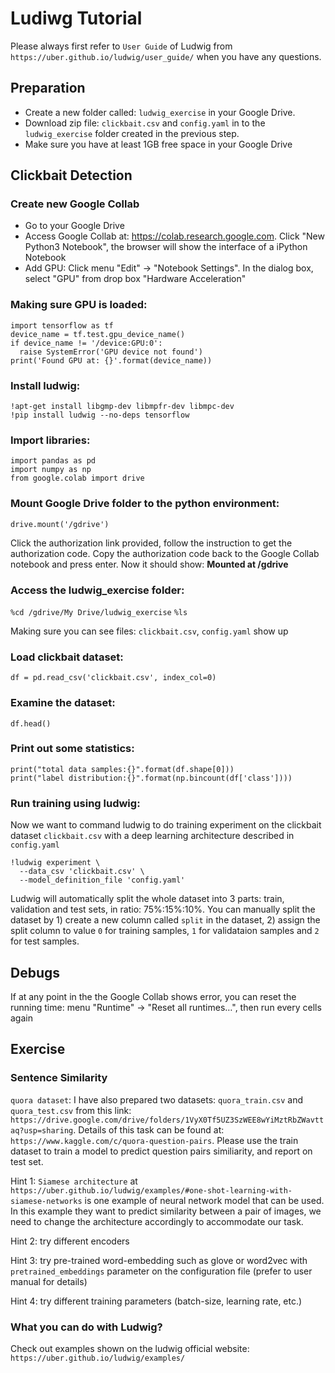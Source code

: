 # Ludiwg Tutorial
Please always first refer to ```User Guide``` of Ludwig from ```https://uber.github.io/ludwig/user_guide/``` when you have any questions.

## Preparation
  
- Create a new folder called: ```ludwig_exercise``` in your Google Drive.  
- Download zip file: ```clickbait.csv``` and ```config.yaml``` in to the ```ludwig_exercise``` folder created in the previous step.  
- Make sure you have at least 1GB free space in your Google Drive

## Clickbait Detection

### Create new Google Collab
- Go to your Google Drive
- Access Google Collab at: https://colab.research.google.com. Click "New Python3 Notebook", the browser will show the interface of a iPython Notebook
- Add GPU: Click menu "Edit" -> "Notebook Settings". In the dialog box, select "GPU" from drop box "Hardware Acceleration"

### Making sure GPU is loaded:

```
import tensorflow as tf
device_name = tf.test.gpu_device_name()
if device_name != '/device:GPU:0':
  raise SystemError('GPU device not found')
print('Found GPU at: {}'.format(device_name))
```

### Install ludwig: 

```!apt-get install libgmp-dev libmpfr-dev libmpc-dev```  
```!pip install ludwig --no-deps tensorflow```

### Import libraries:

```import pandas as pd```  
```import numpy as np```  
```from google.colab import drive```  
	
### Mount Google Drive folder to the python environment:
```drive.mount('/gdrive')```  

Click the authorization link provided, follow the instruction to get the authorization code. Copy the authorization code back to the Google Collab notebook and press enter. Now it should show: **Mounted at /gdrive**

	
### Access the ludwig_exercise folder:
```%cd /gdrive/My Drive/ludwig_exercise```
```%ls```  

Making sure you can see files: ```clickbait.csv```,  ```config.yaml``` show up

### Load clickbait dataset:
```df = pd.read_csv('clickbait.csv', index_col=0)```  

### Examine the dataset:
```df.head()```

### Print out some statistics:
```print("total data samples:{}".format(df.shape[0]))```  
```print("label distribution:{}".format(np.bincount(df['class'])))```
	
### Run training using ludwig:
Now we want to command ludwig to do training experiment on the clickbait dataset ```clickbait.csv``` with a deep learning architecture described in ```config.yaml```  

```
!ludwig experiment \
  --data_csv 'clickbait.csv' \
  --model_definition_file 'config.yaml'
```

Ludwig will automatically split the whole dataset into 3 parts: train, validation and test sets, in ratio: 75%:15%:10%. You can manually split the dataset by 1) create a new column called ```split``` in the dataset, 2) assign the split column to value ```0``` for training samples, ```1``` for validataion samples and ```2``` for test samples.


## Debugs

If at any point in the the Google Collab shows error, you can reset the running time: menu "Runtime" -> "Reset all runtimes…", then run every cells again

## Exercise

### Sentence Similarity
```quora dataset```: I have also prepared two datasets: ```quora_train.csv``` and ```quora_test.csv``` from this link: ```https://drive.google.com/drive/folders/1VyX0Tf5UZ3SzWEE8wYiMztRbZWavttaq?usp=sharing```. Details of this task can be found at: ```https://www.kaggle.com/c/quora-question-pairs```. Please use the train dataset to train a model to predict question pairs similiarity, and report on test set.

Hint 1: ```Siamese architecture``` at ```https://uber.github.io/ludwig/examples/#one-shot-learning-with-siamese-networks``` is one example of neural network model that can be used. In this example they want to predict similarity between a pair of images, we need to change the architecture accordingly to accommodate our task.

Hint 2: try different encoders

Hint 3: try pre-trained word-embedding such as glove or word2vec with ```pretrained_embeddings``` parameter on the configuration file (prefer to user manual for details)

Hint 4: try different training parameters (batch-size, learning rate, etc.)

### What you can do with Ludwig?
Check out examples shown on the ludwig official website: ```https://uber.github.io/ludwig/examples/```

